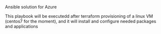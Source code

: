 Ansible solution for Azure

This playbook will be executedd after terraform provisioning of a linux VM (centos7 for the moment), and it will install and configure needed packages
and applications
